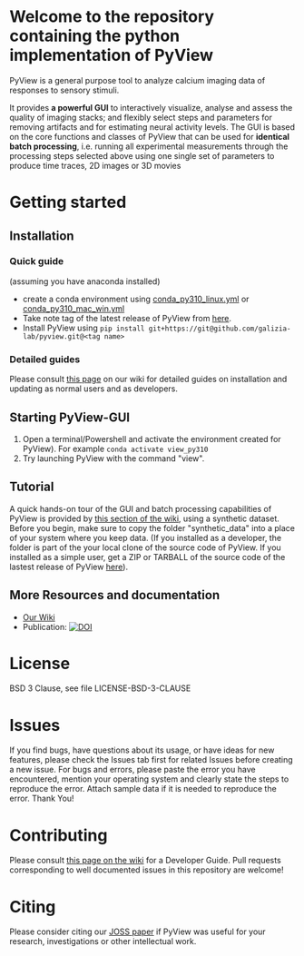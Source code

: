 # Welcome to the repository containing the python implementation of PyView
PyView is a general purpose tool to analyze calcium imaging data of responses to sensory stimuli. 

It provides **a powerful GUI** to interactively visualize, analyse and assess the quality of imaging stacks; and flexibly select steps and parameters for removing artifacts and for estimating neural activity levels. The GUI is based on the core functions and classes of PyView that can be used for **identical batch processing**, i.e. running all experimental measurements through the processing steps selected above using one single set of parameters to produce time traces, 2D images or 3D movies 

# Getting started
## Installation
### Quick guide
(assuming you have anaconda installed)
- create a conda environment using [conda_py310_linux.yml](https://github.com/galizia-lab/pyview/blob/master/conda_py310_linux.yml) or [conda_py310_mac_win.yml](https://github.com/galizia-lab/pyview/blob/master/conda_py310_mac_win.yml)
- Take note tag of the latest release of PyView from [here](https://github.com/galizia-lab/pyview/releases).
- Install PyView using `pip install git+https://git@github.com/galizia-lab/pyview.git@<tag name>`

### Detailed guides
Please consult [this page](https://github.com/galizia-lab/pyview/wiki/Installation-and-updating) on our wiki for detailed guides on installation and updating as normal users and as developers.

## Starting PyView-GUI
1. Open a terminal/Powershell and activate the environment created for PyView). For example `conda activate view_py310`
2. Try launching PyView with the command "view". 

## Tutorial
A quick hands-on tour of the GUI and batch processing capabilities of PyView is provided by [this section of the wiki](https://github.com/galizia-lab/pyview/wiki/Tutorial), using a synthetic dataset. Before you begin, make sure to
copy the folder "synthetic_data" into a place of your system where you keep data. (If you installed as a developer, the folder is part of the your local clone of the source code of PyView. If you installed as a simple user, get a ZIP or TARBALL of the source code of the lastest release of PyView [here](https://github.com/galizia-lab/pyview/releases)).


## More Resources and documentation
- [Our Wiki](https://github.com/galizia-lab/pyview/wiki)
- Publication: [![DOI](https://joss.theoj.org/papers/10.21105/joss.04936/status.svg)](https://doi.org/10.21105/joss.04936)

# License
BSD 3 Clause, see file LICENSE-BSD-3-CLAUSE

# Issues
If you find bugs, have questions about its usage, or have ideas for new features, please check the Issues tab first for related Issues before creating a new issue. For bugs and errors, please paste the error you have encountered, mention your operating system and clearly state the steps to reproduce the error. Attach sample data if it is needed to reproduce the error. Thank You!

# Contributing
Please consult [this page on the wiki](https://github.com/galizia-lab/pyview/wiki/Developer-Guide) for a Developer Guide. Pull requests corresponding to well documented issues in this repository are welcome!


# Citing
Please consider citing our [JOSS paper](https://doi.org/10.21105/joss.04936) if PyView was useful for your research, investigations or other intellectual work.
